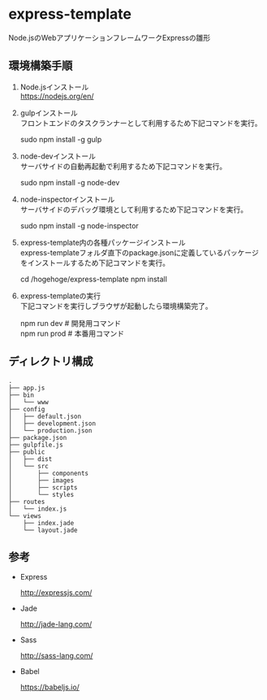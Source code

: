 # express-template
Node.jsのWebアプリケーションフレームワークExpressの雛形

## 環境構築手順

1. Node.jsインストール  
  https://nodejs.org/en/

2. gulpインストール  
  フロントエンドのタスクランナーとして利用するため下記コマンドを実行。  


    sudo npm install -g gulp

3. node-devインストール  
  サーバサイドの自動再起動で利用するため下記コマンドを実行。  


    sudo npm install -g node-dev

4. node-inspectorインストール  
  サーバサイドのデバッグ環境として利用するため下記コマンドを実行。  


    sudo npm install -g node-inspector

5. express-template内の各種パッケージインストール  
  express-templateフォルダ直下のpackage.jsonに定義しているパッケージをインストールするため下記コマンドを実行。  


    cd /hogehoge/express-template
    npm install

6. express-templateの実行  
  下記コマンドを実行しブラウザが起動したら環境構築完了。  


    npm run dev  # 開発用コマンド  
    npm run prod # 本番用コマンド

## ディレクトリ構成

    .
    ├── app.js
    ├── bin
    │   └── www
    ├── config
    │   ├── default.json
    │   ├── development.json
    │   └── production.json
    ├── package.json
    ├── gulpfile.js
    ├── public
    │   ├── dist
    │   └── src
    │       ├── components
    │       ├── images
    │       ├── scripts
    │       └── styles
    ├── routes
    │   └── index.js
    └── views
        ├── index.jade
        └── layout.jade


## 参考
- Express

  http://expressjs.com/
- Jade

  http://jade-lang.com/

- Sass

  http://sass-lang.com/

- Babel

  https://babeljs.io/

